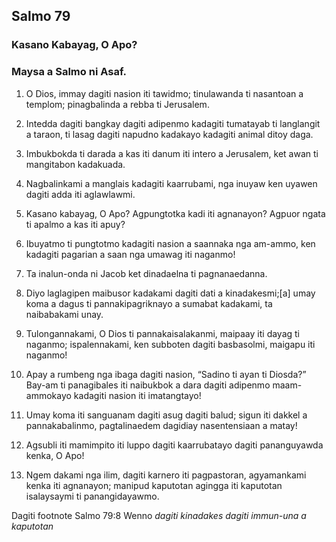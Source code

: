 Salmo 79
--------

### Kasano Kabayag, O Apo?

### Maysa a Salmo ni Asaf.

1. O Dios, immay dagiti nasion iti tawidmo;
   tinulawanda ti nasantoan a templom;
   pinagbalinda a rebba ti Jerusalem.
2. Intedda dagiti bangkay dagiti adipenmo
   kadagiti tumatayab ti langlangit a taraon, ti lasag dagiti napudno kadakayo kadagiti animal ditoy daga.
3. Imbukbokda ti darada a kas iti danum
   iti intero a Jerusalem, ket awan ti mangitabon kadakuada.
4. Nagbalinkami a manglais kadagiti kaarrubami, nga inuyaw ken uyawen dagiti adda iti aglawlawmi.

5. Kasano kabayag, O Apo? Agpungtotka kadi iti agnanayon?
   Agpuor ngata ti apalmo a kas iti apuy?
6. Ibuyatmo ti pungtotmo kadagiti nasion     a saannaka nga am-ammo, ken kadagiti pagarian
   a saan nga umawag iti naganmo!
7. Ta inalun-onda ni Jacob
   ket dinadaelna ti pagnanaedanna.

8. Diyo laglagipen maibusor kadakami dagiti dati a kinadakesmi;[a]
   umay koma a dagus ti pannakipagriknayo a sumabat kadakami, ta naibabakami unay.
9. Tulongannakami, O Dios ti pannakaisalakanmi, maipaay iti dayag ti naganmo;
   ispalennakami, ken subboten dagiti basbasolmi, maigapu iti naganmo!
10. Apay a rumbeng nga ibaga dagiti nasion, “Sadino ti ayan ti Diosda?”
    Bay-am ti panagibales iti naibukbok a dara dagiti adipenmo     maam-ammokayo kadagiti nasion iti imatangtayo!

11. Umay koma iti sanguanam dagiti asug dagiti balud;
    sigun iti dakkel a pannakabalinmo, pagtalinaedem dagidiay nasentensiaan a matay!
12. Agsubli iti mamimpito iti luppo dagiti kaarrubatayo
    dagiti pananguyawda kenka, O Apo!
13. Ngem dakami nga ilim, dagiti karnero iti pagpastoran, agyamankami kenka iti agnanayon;
    manipud kaputotan agingga iti kaputotan isalaysaymi ti panangidayawmo.

Dagiti footnote
Salmo 79:8 Wenno *dagiti kinadakes dagiti immun-una a kaputotan*